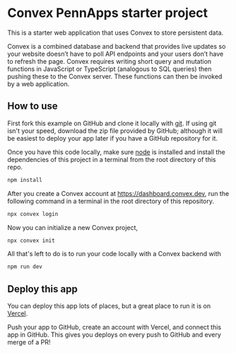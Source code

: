 # Convex PennApps starter project

This is a starter web application that uses Convex to store persistent data.

Convex is a combined database and backend that provides live updates so your website doesn’t have to poll API endpoints and your users don’t have to refresh the page. Convex requires writing short query and mutation functions in JavaScript or TypeScript (analogous to SQL queries) then pushing these to the Convex server. These functions can then be invoked by a web application.

## How to use

First fork this example on GitHub and clone it locally with [git](https://git-scm.com/book/en/v2/Getting-Started-Installing-Git). If using git isn't your speed, download the zip file provided by GitHub; although it will be easiest to deploy your app later if you have a GitHub repository for it.

Once you have this code locally, make sure [node](https://nodejs.org/en/download/) is installed and install the dependencies of this project in a terminal from the root directory of this repo.

```bash
npm install
```

After you create a Convex account at https://dashboard.convex.dev, run the following command in a terminal in the root directory of this repository.

```bash
npx convex login
```

Now you can initialize a new Convex project,

```bash
npx convex init
```

All that's left to do is to run your code locally with a Convex backend with

```bash
npm run dev
```

## Deploy this app

You can deploy this app lots of places, but a great place to run it is on [Vercel](https://vercel.com?utm_source=github&utm_medium=readme&utm_campaign=convex-penn-apps).

Push your app to GitHub, create an account with Vercel, and connect this app in GitHub. This gives you deploys on every push to GitHub and every merge of a PR!
